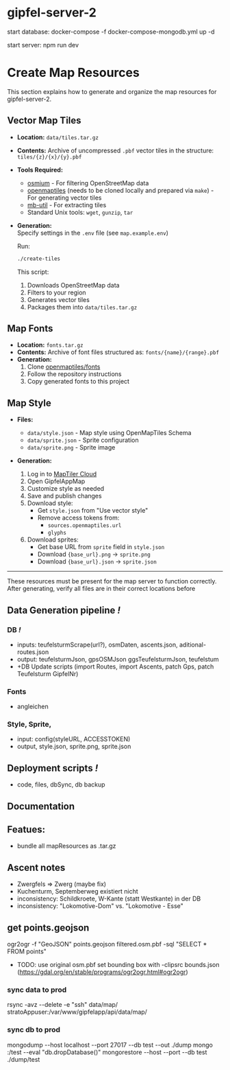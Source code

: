 # gipfel-server-2

start database:
    docker-compose -f docker-compose-mongodb.yml up -d

start server:
    npm run dev


# Create Map Resources

This section explains how to generate and organize the map resources for gipfel-server-2.

## Vector Map Tiles

- **Location:** `data/tiles.tar.gz`
- **Contents:** Archive of uncompressed `.pbf` vector tiles in the structure: `tiles/{z}/{x}/{y}.pbf`
- **Tools Required:**  
  - [osmium](https://osmcode.org/osmium-tool/) - For filtering OpenStreetMap data
  - [openmaptiles](https://github.com/openmaptiles/openmaptiles) (needs to be cloned locally and prepared via `make`) - For generating vector tiles
  - [mb-util](https://github.com/mapbox/mbutil) - For extracting tiles
  - Standard Unix tools: `wget`, `gunzip`, `tar`

- **Generation:**  
  Specify settings in the `.env` file (see `map.example.env`)

  Run:
  ```bash
  ./create-tiles
  ```
  This script:
  1. Downloads OpenStreetMap data
  2. Filters to your region
  3. Generates vector tiles
  4. Packages them into `data/tiles.tar.gz`

## Map Fonts

- **Location:** `fonts.tar.gz`
- **Contents:** Archive of font files structured as: `fonts/{name}/{range}.pbf`
- **Generation:**
  1. Clone [openmaptiles/fonts](https://github.com/openmaptiles/fonts)
  2. Follow the repository instructions
  3. Copy generated fonts to this project

## Map Style

- **Files:**
  - `data/style.json` - Map style using OpenMapTiles Schema
  - `data/sprite.json` - Sprite configuration
  - `data/sprite.png` - Sprite image

- **Generation:**
  1. Log in to [MapTiler Cloud](https://cloud.maptiler.com/maps/)
  2. Open GipfelAppMap
  3. Customize style as needed
  4. Save and publish changes
  5. Download style:
     - Get `style.json` from "Use vector style"
     - Remove access tokens from:
       - `sources.openmaptiles.url`
       - `glyphs`
  6. Download sprites:
     - Get base URL from `sprite` field in `style.json`
     - Download `{base_url}.png` → `sprite.png`
     - Download `{base_url}.json` → `sprite.json`

---

These resources must be present for the map server to function correctly. After generating, verify all files are in their correct locations before


## Data Generation pipeline *!*
### DB *!*
  - inputs: teufelsturmScrape(url?), osmDaten, ascents.json, aditional-routes.json
  - output: teufelsturmJson, gpsOSMJson ggsTeufelsturmJson, teufelstum
  - +DB Update scripts (import Routes, import Ascents, patch Gps, patch Teufelsturm GipfelNr)
### Fonts
  - angleichen
### Style, Sprite,
  - input: config(styleURL, ACCESSTOKEN)
  - output, style.json, sprite.png, sprite.json

## Deployment scripts *!*
  - code, files, dbSync, db backup

## Documentation

## Featues:
  - bundle all mapResources as .tar.gz 


## Ascent notes
- Zwergfels => Zwerg  (maybe fix)
- Kuchenturm, Septemberweg existiert nicht
- inconsistency: Schildkroete, W-Kante (statt Westkante) in der DB
- inconsistency: "Lokomotive-Dom" vs. "Lokomotive - Esse"


## get points.geojson
ogr2ogr -f "GeoJSON" points.geojson filtered.osm.pbf -sql "SELECT * FROM points"
- TODO: use original osm.pbf set bounding box with -clipsrc bounds.json (https://gdal.org/en/stable/programs/ogr2ogr.html#ogr2ogr)


### sync data to prod
rsync -avz --delete -e "ssh" data/map/ stratoAppuser:/var/www/gipfelapp/api/data/map/

### sync db to prod
mongodump --host localhost --port 27017 --db test --out ./dump
mongo <host>:<port>/test --eval "db.dropDatabase()"
mongorestore --host <host> --port <port> --db test ./dump/test


